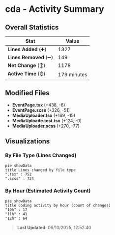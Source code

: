 # cda - Activity Summary 

## Overall Statistics

| Stat                   | Value                                                             |
| ---------------------- | ----------------------------------------------------------------- |
| **Lines Added** (➕)   | 1327                                          |
| **Lines Removed** (➖) | 149                                        |
| **Net Change** (↕)    | 1178                |
| **Active Time** (⌚)   | 179 minutes |


## Modified Files
- **EventPage.tsx** (+438, -6)
- **EventPage.scss** (+326, -51)
- **MediaUploader.tsx** (+169, -15)
- **MediaUploade.test.tsx** (+124, -0)
- **MediaUploader.scss** (+270, -77)

## Visualizations

### By File Type (Lines Changed)

```mermaid
pie showData
title Lines changed by file type
".tsx" : 752
".scss" : 724
```

### By Hour (Estimated Activity Count)

```mermaid
pie showData
title Coding activity by hour (count of changes)
"10h" : 17
"11h" : 41
"12h" : 64
```


> **Last Updated:** 06/10/2025, 12:52:40